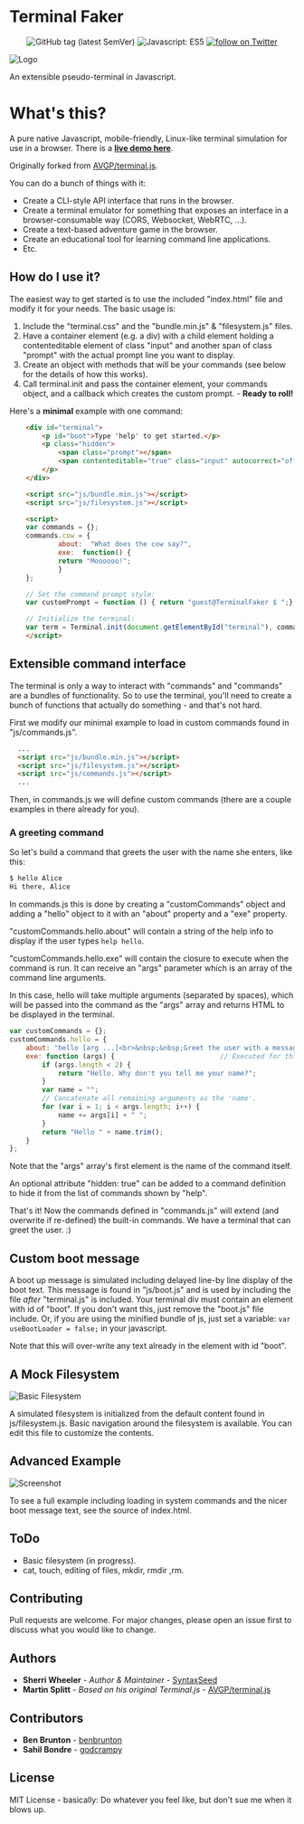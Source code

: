 Terminal Faker
===========

<div align="center">
    <img src="https://img.shields.io/github/tag/syntaxseed/terminalfaker.svg"
        alt="GitHub tag (latest SemVer)">
    <img src="https://img.shields.io/badge/JavaScript-ES5-brightgreen.svg"
        alt="Javascript: ES5">
    <a href="https://twitter.com/intent/follow?screen_name=syntaxseed">
        <img src="https://img.shields.io/twitter/follow/syntaxseed.svg?style=social&logo=twitter"
            alt="follow on Twitter"></a>
</div>

![Logo](favicon.png)

An extensible pseudo-terminal in Javascript.

# What's this?
A pure native Javascript, mobile-friendly, Linux-like terminal simulation for use in a browser. There is a **[live demo here](https://syntaxseed.github.io/terminalfaker/)**.

Originally forked from [AVGP/terminal.js](https://github.com/AVGP/terminal.js).

You can do a bunch of things with it:

- Create a CLI-style API interface that runs in the browser.
- Create a terminal emulator for something that exposes an interface in a browser-consumable way (CORS, Websocket, WebRTC, ...).
- Create a text-based adventure game in the browser.
- Create an educational tool for learning command line applications.
- Etc.

## How do I use it?

The easiest way to get started is to use the included "index.html" file and modify it for your needs. The basic usage is:

1. Include the "terminal.css" and the "bundle.min.js" & "filesystem.js" files.
2. Have a container element (e.g. a div) with a child element holding a contenteditable element of class "input" and another span of class "prompt" with the actual prompt line you want to display.
3. Create an object with methods that will be your commands (see below for the details of how this works).
4. Call terminal.init and pass the container element, your commands object, and a callback which creates the custom prompt. - **Ready to roll!**

Here's a **minimal** example with one command:

```html
    <div id="terminal">
        <p id="boot">Type 'help' to get started.</p>
        <p class="hidden">
            <span class="prompt"></span>
            <span contenteditable="true" class="input" autocorrect="off" autocapitalize="none" autocomplete="off"> </span>
        </p>
    </div>

    <script src="js/bundle.min.js"></script>
    <script src="js/filesystem.js"></script>

    <script>
    var commands = {};
    commands.cow = {
            about:  "What does the cow say?",
            exe:  function() {
            return "Moooooo!";
            }
    };

    // Set the command prompt style:
    var customPrompt = function () { return "guest@TerminalFaker $ ";};

    // Initialize the terminal:
    var term = Terminal.init(document.getElementById("terminal"), commands, customPrompt);
    </script>
```

## Extensible command interface

The terminal is only a way to interact with "commands" and "commands" are a bundles of functionality.
So to use the terminal, you'll need to create a bunch of functions that actually do something - and that's not hard.

First we modify our minimal example to load in custom commands found in "js/commands.js".

```html
  ...
  <script src="js/bundle.min.js"></script>
  <script src="js/filesystem.js"></script>
  <script src="js/commands.js"></script>
  ...
```

Then, in commands.js we will define custom commands (there are a couple examples in there already for you).

### A greeting command
So let's build a command that greets the user with the name she enters, like this:

```bash
$ hello Alice
Hi there, Alice
```

In commands.js this is done by creating a "customCommands" object and adding a "hello" object to it with an "about" property and a "exe" property.

"customCommands.hello.about" will contain a string of the help info to display if the user types ``help hello``.

"customCommands.hello.exe" will contain the closure to execute when the command is run. It can receive an "args" parameter which is an array of the command line arguments.

In this case, hello will take multiple arguments (separated by spaces), which will be passed into the command as the "args" array and returns HTML to be displayed in the terminal.

```javascript
var customCommands = {};
customCommands.hello = {
    about: "hello [arg ...]<br>&nbsp;&nbsp;Greet the user with a message.",
    exe: function (args) {                          // Executed for this command. args[0] contains the command name.
        if (args.length < 2) {
            return "Hello. Why don't you tell me your name?";
        }
        var name = "";
        // Concatenate all remaining arguments as the 'name'.
        for (var i = 1; i < args.length; i++) {
            name += args[i] + " ";
        }
        return "Hello " + name.trim();
    }
};
```

Note that the "args" array's first element is the name of the command itself.

An optional attribute "hidden: true" can be added to a command definition to hide it from the list of commands shown by "help".

That's it! Now the commands defined in "commands.js" will extend (and overwrite if re-defined) the built-in commands. We have a terminal that can greet the user. :)

## Custom boot message

A boot up message is simulated including delayed line-by line display of the boot text. This message is found in "js/boot.js" and is used by including the file *after* "terminal.js" is included. Your terminal div must contain an element with id of "boot". If you don't want this, just remove the "boot.js" file include. Or, if you are using the minified bundle of js, just set a variable: ``var useBootLoader = false;`` in your javascript.

Note that this will over-write any text already in the element with id "boot".

## A Mock Filesystem

![Basic Filesystem](media/screenshot2.png)

A simulated filesystem is initialized from the default content found in js/filesystem.js. Basic navigation around the filesystem is available. You can edit this file to customize the contents.

## Advanced Example

![Screenshot](media/screenshot1.png)

To see a full example including loading in system commands and the nicer boot message text, see the source of index.html.

## ToDo

* Basic filesystem (in progress).
* cat, touch, editing of files, mkdir, rmdir ,rm.

## Contributing
Pull requests are welcome. For major changes, please open an issue first to discuss what you would like to change.

## Authors

* **Sherri Wheeler** - *Author & Maintainer* - [SyntaxSeed](https://github.com/SyntaxSeed)
* **Martin Splitt** - *Based on his original Terminal.js* - [AVGP/terminal.js](https://github.com/AVGP/terminal.js)

## Contributors

* **Ben Brunton** - [benbrunton](https://github.com/benbrunton)
* **Sahil Bondre** - [godcrampy](https://github.com/godcrampy)

## License
MIT License - basically: Do whatever you feel like, but don't sue me when it blows up.
